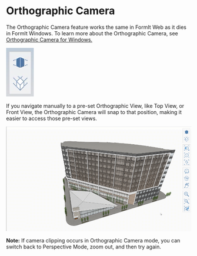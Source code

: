 # Orthographic Camera

The Orthographic Camera feature works the same in FormIt Web as it dies in FormIt Windows. To learn more about the Orthographic Camera, see [Orthographic Camera for Windows.](https://app.gitbook.com/@formit3d/s/autodesk-formit-360-windows-help/tool-library/orthographic-camera)

![Orthographic and Perspective Camera buttons](../.gitbook/assets/screen-shot-2020-04-07-at-2.12.52-pm.png)

If you navigate manually to a pre-set Orthographic View, like Top View, or Front View, the Orthographic Camera will snap to that position,  making it easier to access those pre-set views.

![](../.gitbook/assets/orthoorienttoface.gif)

**Note:** If camera clipping occurs in Orthographic Camera mode, you can switch back to Perspective Mode, zoom out, and then try again. 

